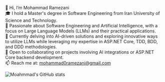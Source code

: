 👋 Hi, I’m Mohammad Ramezani  
🎓 I hold a Master's degree in Software Engineering from Iran University of Science and Technology.  
👀 Passionate about Software Engineering and Artificial Intelligence, with a focus on Large Language Models (LLMs) and their practical applications.  
🌱 Currently delving into AI-driven solutions and exploring innovative ways to utilize LLMs while leveraging my expertise in ASP.NET Core, TDD, BDD, and DDD methodologies.  
💼 Open to collaborating on projects involving AI integrations or ASP.NET Core backend development.  
📫 Reach me at: mohammad0ramezani@gmail.com  

<!---
mohrmz/mohrmz is a ✨ special ✨ repository because its `README.md` (this file) appears on your GitHub profile.
You can click the Preview link to take a look at your changes.
--->

![Moahmmad's GitHub stats](https://github-readme-stats.vercel.app/api?username=mohrmz&show_icons=true&theme=dark&count_private=true)
